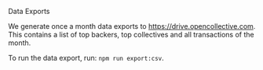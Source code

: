 Data Exports

We generate once a month data exports to https://drive.opencollective.com. This contains a list of top backers, top collectives and all transactions of the month.

To run the data export, run: `npm run export:csv`.
